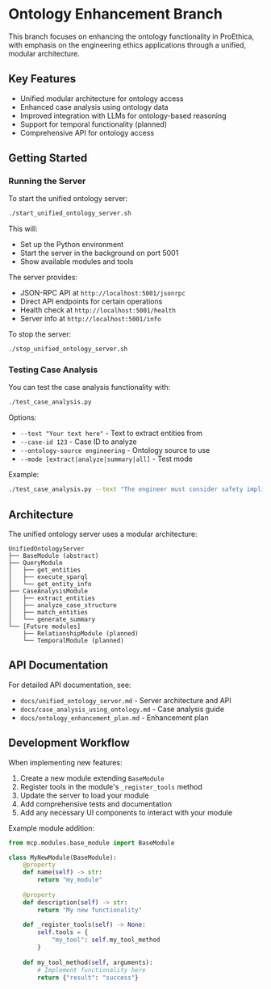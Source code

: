 # Ontology Enhancement Branch

This branch focuses on enhancing the ontology functionality in ProEthica, with emphasis on the engineering ethics applications through a unified, modular architecture.

## Key Features

- Unified modular architecture for ontology access
- Enhanced case analysis using ontology data
- Improved integration with LLMs for ontology-based reasoning
- Support for temporal functionality (planned)
- Comprehensive API for ontology access

## Getting Started

### Running the Server

To start the unified ontology server:

```bash
./start_unified_ontology_server.sh
```

This will:
- Set up the Python environment
- Start the server in the background on port 5001
- Show available modules and tools

The server provides:
- JSON-RPC API at `http://localhost:5001/jsonrpc`
- Direct API endpoints for certain operations
- Health check at `http://localhost:5001/health`
- Server info at `http://localhost:5001/info`

To stop the server:

```bash
./stop_unified_ontology_server.sh
```

### Testing Case Analysis

You can test the case analysis functionality with:

```bash
./test_case_analysis.py
```

Options:
- `--text "Your text here"` - Text to extract entities from
- `--case-id 123` - Case ID to analyze
- `--ontology-source engineering` - Ontology source to use
- `--mode [extract|analyze|summary|all]` - Test mode

Example:

```bash
./test_case_analysis.py --text "The engineer must consider safety implications before approving the design."
```

## Architecture

The unified ontology server uses a modular architecture:

```
UnifiedOntologyServer
├── BaseModule (abstract)
├── QueryModule
│   ├── get_entities
│   ├── execute_sparql
│   └── get_entity_info
├── CaseAnalysisModule
│   ├── extract_entities
│   ├── analyze_case_structure
│   ├── match_entities
│   └── generate_summary
└── [Future modules]
    ├── RelationshipModule (planned)
    └── TemporalModule (planned)
```

## API Documentation

For detailed API documentation, see:

- `docs/unified_ontology_server.md` - Server architecture and API
- `docs/case_analysis_using_ontology.md` - Case analysis guide
- `docs/ontology_enhancement_plan.md` - Enhancement plan

## Development Workflow

When implementing new features:

1. Create a new module extending `BaseModule`
2. Register tools in the module's `_register_tools` method
3. Update the server to load your module
4. Add comprehensive tests and documentation
5. Add any necessary UI components to interact with your module

Example module addition:

```python
from mcp.modules.base_module import BaseModule

class MyNewModule(BaseModule):
    @property
    def name(self) -> str:
        return "my_module"
        
    @property
    def description(self) -> str:
        return "My new functionality"
        
    def _register_tools(self) -> None:
        self.tools = {
            "my_tool": self.my_tool_method
        }
        
    def my_tool_method(self, arguments):
        # Implement functionality here
        return {"result": "success"}
